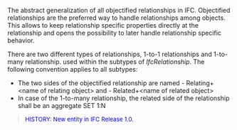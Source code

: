 The abstract generalization of all objectified relationships in IFC. Objectified relationships are the preferred way to handle relationships among objects. This allows to keep relationship specific properties directly at the relationship and opens the possibility to later handle relationship specific behavior.

There are two different types of relationships, 1-to-1 relationships and 1-to-many relationship. used within the subtypes of _IfcRelationship_. The following convention applies to all subtypes:

* The two sides of the objectified relationship are named   - Relating+&lt;name of relating object&gt; and   - Related+&lt;name of related object&gt;
* In case of the 1-to-many relationship, the related side of the relationship shall be an aggregate SET 1:N

> <font color="#0000FF" size="-1">HISTORY: New entity in IFC Release
		  1.0.
		  </font>
>